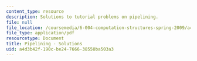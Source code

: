 ```yaml
---
content_type: resource
description: Solutions to tutorial problems on pipelining.
file: null
file_location: /coursemedia/6-004-computation-structures-spring-2009/a4d3b42f190cbe24766638550ba503a3_MIT6_004s09_tutor09_sol.pdf
file_type: application/pdf
resourcetype: Document
title: Pipelining - Solutions
uid: a4d3b42f-190c-be24-7666-38550ba503a3
---
```


